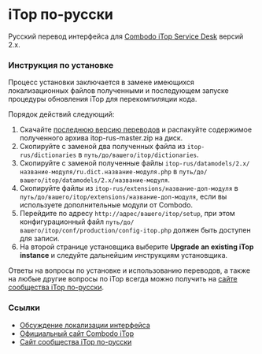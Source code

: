 iTop по-русски
==============

Русский перевод интерфейса для [Combodo iTop Service Desk](www.combodo.com/itop) версий 2.x.

### Инструкция по установке

Процесс установки заключается в замене имеющихся локализационных файлов полученными и последующем запуске процедуры обновления iTop для перекомпиляции кода.

Порядок действий следующий:

1. Скачайте [последнюю версию переводов](https://github.com/vbkunin/itop-rus/archive/master.zip) и распакуйте содержимое полученного архива itop-rus-master.zip на диск.
2. Скопируйте с заменой два полученных файла из `itop-rus/dictionaries` в `путь/до/вашего/itop/dictionaries`.
3. Скопируйте с заменой полученные файлы `itop-rus/datamodels/2.x/название-модуля/ru.dict.название-модуля.php` в `путь/до/вашего/itop/datamodels/2.x/название-модуля`.
4. Скопируйте файлы из `itop-rus/extensions/название-доп-модуля` в `путь/до/вашего/itop/extensions/название-доп-модуля`, если вы используете дополнительные модули от Combodo.
5. Перейдите по адресу `http://адрес/вашего/itop/setup`, при этом конфигурационный файл `путь/до/вашего/itop/conf/production/config-itop.php` должен быть доступен для записи.
6. На второй странице установщика выберите **Upgrade an existing iTop instance** и следуйте дальнейшим инструкциям установщика.

Ответы на вопросы по установке и использованию переводов, а также на любые другие вопросы по iTop всегда можно получить на [сайте сообщества iTop по-русски](http://community.itop-itsm.ru).

### Ссылки
 - [Обсуждение локализации интерфейса](http://community.itop-itsm.ru/t/lokalizacziya-interfejsa/25)
 - [Официальный сайт Combodo iTop](http://www.combodo.com/itop)
 - [Cайт сообщества iTop по-русски](http://community.itop-itsm.ru)
